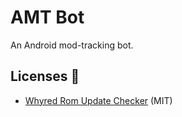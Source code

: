# AMT Bot
An Android mod-tracking bot.

## Licenses 📄
- [Whyred Rom Update Checker](https://github.com/Pzqqt/Whyred_Rom_Update_Checker) (MIT)
